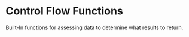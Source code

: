 
# Control Flow Functions

Built-In functions for assessing data to determine what results to return.

